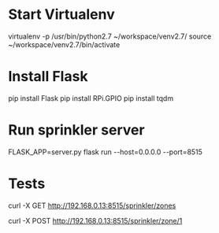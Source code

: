 # Start Virtualenv


virtualenv -p /usr/bin/python2.7 ~/workspace/venv2.7/
source ~/workspace/venv2.7/bin/activate

# Install Flask

pip install Flask
pip install RPi.GPIO
pip install tqdm

# Run sprinkler server

FLASK_APP=server.py flask run --host=0.0.0.0 --port=8515


# Tests

curl -X GET http://192.168.0.13:8515/sprinkler/zones


curl -X POST http://192.168.0.13:8515/sprinkler/zone/1

